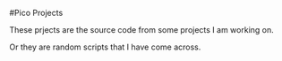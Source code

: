 #Pico Projects

These prjects are the source code from some projects I am working on.

Or they are random scripts that I have come across.
